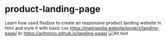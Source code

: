 # product-landing-page
Learn how used flexbox to create an responsive product landing website in html and style it with basic css
https://metropolia.website/project/landing-page/
br
https://anhmmo.github.io/landing-page/
![Alt text](https://metropolia.website/project/landing-page/landing.png "Optional title")
